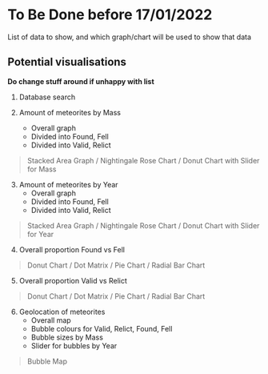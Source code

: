 # To Be Done before 17/01/2022
List of data to show, and which graph/chart will be used to show that data

## Potential visualisations

**Do change stuff around if unhappy with list**

1. Database search

2. Amount of meteorites by Mass
    * Overall graph
    * Divided into Found, Fell
    * Divided into Valid, Relict
> Stacked Area Graph / Nightingale Rose Chart / Donut Chart with Slider for Mass

3. Amount of meteorites by Year
    * Overall graph
    * Divided into Found, Fell
    * Divided into Valid, Relict
> Stacked Area Graph / Nightingale Rose Chart / Donut Chart with Slider for Year

4. Overall proportion Found vs Fell
> Donut Chart / Dot Matrix / Pie Chart / Radial Bar Chart

5. Overall proportion Valid vs Relict
> Donut Chart / Dot Matrix / Pie Chart / Radial Bar Chart

6. Geolocation of meteorites
    * Overall map
    * Bubble colours for Valid, Relict, Found, Fell
    * Bubble sizes by Mass
    * Slider for bubbles by Year
> Bubble Map